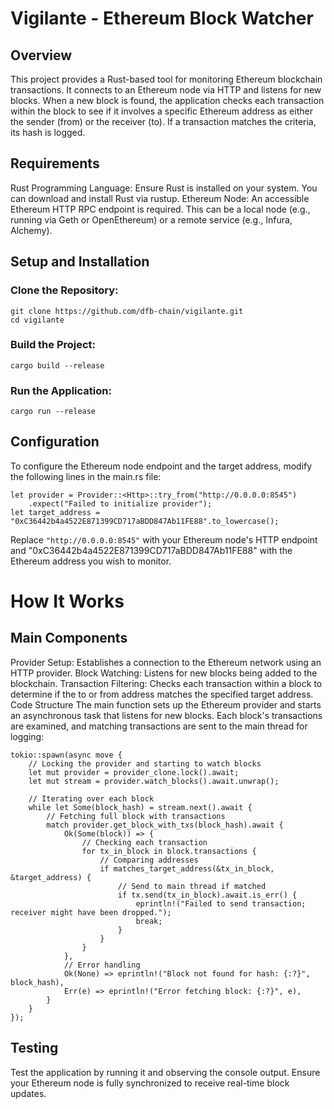 # Vigilante - Ethereum Block Watcher

## Overview
This project provides a Rust-based tool for monitoring Ethereum blockchain transactions. It connects to an Ethereum node via HTTP and listens for new blocks. When a new block is found, the application checks each transaction within the block to see if it involves a specific Ethereum address as either the sender (from) or the receiver (to). If a transaction matches the criteria, its hash is logged.

## Requirements
Rust Programming Language: Ensure Rust is installed on your system. You can download and install Rust via rustup.
Ethereum Node: An accessible Ethereum HTTP RPC endpoint is required. This can be a local node (e.g., running via Geth or OpenEthereum) or a remote service (e.g., Infura, Alchemy).

## Setup and Installation

### Clone the Repository:

```
git clone https://github.com/dfb-chain/vigilante.git
cd vigilante
```
### Build the Project:

```
cargo build --release
```

### Run the Application:

```
cargo run --release
```

## Configuration

To configure the Ethereum node endpoint and the target address, modify the following lines in the main.rs file:

```
let provider = Provider::<Http>::try_from("http://0.0.0.0:8545")
    .expect("Failed to initialize provider");
let target_address = "0xC36442b4a4522E871399CD717aBDD847Ab11FE88".to_lowercase();
```

Replace `"http://0.0.0.0:8545"` with your Ethereum node's HTTP endpoint and "0xC36442b4a4522E871399CD717aBDD847Ab11FE88" with the Ethereum address you wish to monitor.

# How It Works

## Main Components

Provider Setup: Establishes a connection to the Ethereum network using an HTTP provider.
Block Watching: Listens for new blocks being added to the blockchain.
Transaction Filtering: Checks each transaction within a block to determine if the to or from address matches the specified target address.
Code Structure
The main function sets up the Ethereum provider and starts an asynchronous task that listens for new blocks. Each block's transactions are examined, and matching transactions are sent to the main thread for logging:

```
tokio::spawn(async move {
    // Locking the provider and starting to watch blocks
    let mut provider = provider_clone.lock().await;
    let mut stream = provider.watch_blocks().await.unwrap();

    // Iterating over each block
    while let Some(block_hash) = stream.next().await {
        // Fetching full block with transactions
        match provider.get_block_with_txs(block_hash).await {
            Ok(Some(block)) => {
                // Checking each transaction
                for tx_in_block in block.transactions {
                    // Comparing addresses
                    if matches_target_address(&tx_in_block, &target_address) {
                        // Send to main thread if matched
                        if tx.send(tx_in_block).await.is_err() {
                            eprintln!("Failed to send transaction; receiver might have been dropped.");
                            break;
                        }
                    }
                }
            },
            // Error handling
            Ok(None) => eprintln!("Block not found for hash: {:?}", block_hash),
            Err(e) => eprintln!("Error fetching block: {:?}", e),
        }
    }
});
```

## Testing

Test the application by running it and observing the console output. Ensure your Ethereum node is fully synchronized to receive real-time block updates.






